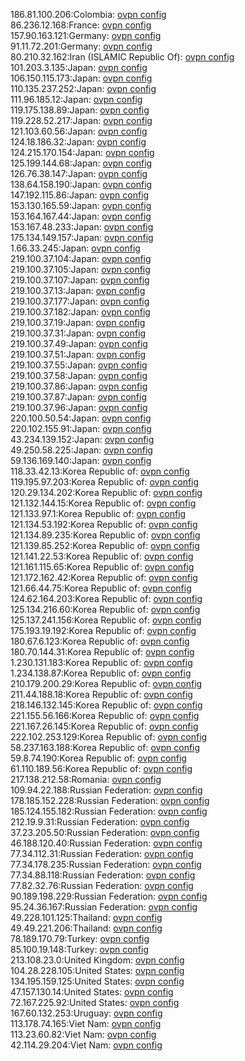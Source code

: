 186.81.100.206:Colombia: [ovpn config](vpn/186_81_100_206.ovpn)  
86.236.12.168:France: [ovpn config](vpn/86_236_12_168.ovpn)  
157.90.163.121:Germany: [ovpn config](vpn/157_90_163_121.ovpn)  
91.11.72.201:Germany: [ovpn config](vpn/91_11_72_201.ovpn)  
80.210.32.162:Iran (ISLAMIC Republic Of): [ovpn config](vpn/80_210_32_162.ovpn)  
101.203.3.135:Japan: [ovpn config](vpn/101_203_3_135.ovpn)  
106.150.115.173:Japan: [ovpn config](vpn/106_150_115_173.ovpn)  
110.135.237.252:Japan: [ovpn config](vpn/110_135_237_252.ovpn)  
111.96.185.12:Japan: [ovpn config](vpn/111_96_185_12.ovpn)  
119.175.138.89:Japan: [ovpn config](vpn/119_175_138_89.ovpn)  
119.228.52.217:Japan: [ovpn config](vpn/119_228_52_217.ovpn)  
121.103.60.56:Japan: [ovpn config](vpn/121_103_60_56.ovpn)  
124.18.186.32:Japan: [ovpn config](vpn/124_18_186_32.ovpn)  
124.215.170.154:Japan: [ovpn config](vpn/124_215_170_154.ovpn)  
125.199.144.68:Japan: [ovpn config](vpn/125_199_144_68.ovpn)  
126.76.38.147:Japan: [ovpn config](vpn/126_76_38_147.ovpn)  
138.64.158.190:Japan: [ovpn config](vpn/138_64_158_190.ovpn)  
147.192.115.86:Japan: [ovpn config](vpn/147_192_115_86.ovpn)  
153.130.165.59:Japan: [ovpn config](vpn/153_130_165_59.ovpn)  
153.164.167.44:Japan: [ovpn config](vpn/153_164_167_44.ovpn)  
153.167.48.233:Japan: [ovpn config](vpn/153_167_48_233.ovpn)  
175.134.149.157:Japan: [ovpn config](vpn/175_134_149_157.ovpn)  
1.66.33.245:Japan: [ovpn config](vpn/1_66_33_245.ovpn)  
219.100.37.104:Japan: [ovpn config](vpn/219_100_37_104.ovpn)  
219.100.37.105:Japan: [ovpn config](vpn/219_100_37_105.ovpn)  
219.100.37.107:Japan: [ovpn config](vpn/219_100_37_107.ovpn)  
219.100.37.13:Japan: [ovpn config](vpn/219_100_37_13.ovpn)  
219.100.37.177:Japan: [ovpn config](vpn/219_100_37_177.ovpn)  
219.100.37.182:Japan: [ovpn config](vpn/219_100_37_182.ovpn)  
219.100.37.19:Japan: [ovpn config](vpn/219_100_37_19.ovpn)  
219.100.37.31:Japan: [ovpn config](vpn/219_100_37_31.ovpn)  
219.100.37.49:Japan: [ovpn config](vpn/219_100_37_49.ovpn)  
219.100.37.51:Japan: [ovpn config](vpn/219_100_37_51.ovpn)  
219.100.37.55:Japan: [ovpn config](vpn/219_100_37_55.ovpn)  
219.100.37.58:Japan: [ovpn config](vpn/219_100_37_58.ovpn)  
219.100.37.86:Japan: [ovpn config](vpn/219_100_37_86.ovpn)  
219.100.37.87:Japan: [ovpn config](vpn/219_100_37_87.ovpn)  
219.100.37.96:Japan: [ovpn config](vpn/219_100_37_96.ovpn)  
220.100.50.54:Japan: [ovpn config](vpn/220_100_50_54.ovpn)  
220.102.155.91:Japan: [ovpn config](vpn/220_102_155_91.ovpn)  
43.234.139.152:Japan: [ovpn config](vpn/43_234_139_152.ovpn)  
49.250.58.225:Japan: [ovpn config](vpn/49_250_58_225.ovpn)  
59.136.169.140:Japan: [ovpn config](vpn/59_136_169_140.ovpn)  
118.33.42.13:Korea Republic of: [ovpn config](vpn/118_33_42_13.ovpn)  
119.195.97.203:Korea Republic of: [ovpn config](vpn/119_195_97_203.ovpn)  
120.29.134.202:Korea Republic of: [ovpn config](vpn/120_29_134_202.ovpn)  
121.132.144.15:Korea Republic of: [ovpn config](vpn/121_132_144_15.ovpn)  
121.133.97.1:Korea Republic of: [ovpn config](vpn/121_133_97_1.ovpn)  
121.134.53.192:Korea Republic of: [ovpn config](vpn/121_134_53_192.ovpn)  
121.134.89.235:Korea Republic of: [ovpn config](vpn/121_134_89_235.ovpn)  
121.139.85.252:Korea Republic of: [ovpn config](vpn/121_139_85_252.ovpn)  
121.141.22.53:Korea Republic of: [ovpn config](vpn/121_141_22_53.ovpn)  
121.161.115.65:Korea Republic of: [ovpn config](vpn/121_161_115_65.ovpn)  
121.172.162.42:Korea Republic of: [ovpn config](vpn/121_172_162_42.ovpn)  
121.66.44.75:Korea Republic of: [ovpn config](vpn/121_66_44_75.ovpn)  
124.62.164.203:Korea Republic of: [ovpn config](vpn/124_62_164_203.ovpn)  
125.134.216.60:Korea Republic of: [ovpn config](vpn/125_134_216_60.ovpn)  
125.137.241.156:Korea Republic of: [ovpn config](vpn/125_137_241_156.ovpn)  
175.193.19.192:Korea Republic of: [ovpn config](vpn/175_193_19_192.ovpn)  
180.67.6.123:Korea Republic of: [ovpn config](vpn/180_67_6_123.ovpn)  
180.70.144.31:Korea Republic of: [ovpn config](vpn/180_70_144_31.ovpn)  
1.230.131.183:Korea Republic of: [ovpn config](vpn/1_230_131_183.ovpn)  
1.234.138.87:Korea Republic of: [ovpn config](vpn/1_234_138_87.ovpn)  
210.179.200.29:Korea Republic of: [ovpn config](vpn/210_179_200_29.ovpn)  
211.44.188.18:Korea Republic of: [ovpn config](vpn/211_44_188_18.ovpn)  
218.146.132.145:Korea Republic of: [ovpn config](vpn/218_146_132_145.ovpn)  
221.155.56.166:Korea Republic of: [ovpn config](vpn/221_155_56_166.ovpn)  
221.167.26.145:Korea Republic of: [ovpn config](vpn/221_167_26_145.ovpn)  
222.102.253.129:Korea Republic of: [ovpn config](vpn/222_102_253_129.ovpn)  
58.237.163.188:Korea Republic of: [ovpn config](vpn/58_237_163_188.ovpn)  
59.8.74.190:Korea Republic of: [ovpn config](vpn/59_8_74_190.ovpn)  
61.110.189.56:Korea Republic of: [ovpn config](vpn/61_110_189_56.ovpn)  
217.138.212.58:Romania: [ovpn config](vpn/217_138_212_58.ovpn)  
109.94.22.188:Russian Federation: [ovpn config](vpn/109_94_22_188.ovpn)  
178.185.152.228:Russian Federation: [ovpn config](vpn/178_185_152_228.ovpn)  
185.124.155.182:Russian Federation: [ovpn config](vpn/185_124_155_182.ovpn)  
212.19.9.31:Russian Federation: [ovpn config](vpn/212_19_9_31.ovpn)  
37.23.205.50:Russian Federation: [ovpn config](vpn/37_23_205_50.ovpn)  
46.188.120.40:Russian Federation: [ovpn config](vpn/46_188_120_40.ovpn)  
77.34.112.31:Russian Federation: [ovpn config](vpn/77_34_112_31.ovpn)  
77.34.178.235:Russian Federation: [ovpn config](vpn/77_34_178_235.ovpn)  
77.34.88.118:Russian Federation: [ovpn config](vpn/77_34_88_118.ovpn)  
77.82.32.76:Russian Federation: [ovpn config](vpn/77_82_32_76.ovpn)  
90.189.198.229:Russian Federation: [ovpn config](vpn/90_189_198_229.ovpn)  
95.24.36.167:Russian Federation: [ovpn config](vpn/95_24_36_167.ovpn)  
49.228.101.125:Thailand: [ovpn config](vpn/49_228_101_125.ovpn)  
49.49.221.206:Thailand: [ovpn config](vpn/49_49_221_206.ovpn)  
78.189.170.79:Turkey: [ovpn config](vpn/78_189_170_79.ovpn)  
85.100.19.148:Turkey: [ovpn config](vpn/85_100_19_148.ovpn)  
213.108.23.0:United Kingdom: [ovpn config](vpn/213_108_23_0.ovpn)  
104.28.228.105:United States: [ovpn config](vpn/104_28_228_105.ovpn)  
134.195.159.125:United States: [ovpn config](vpn/134_195_159_125.ovpn)  
47.157.130.14:United States: [ovpn config](vpn/47_157_130_14.ovpn)  
72.167.225.92:United States: [ovpn config](vpn/72_167_225_92.ovpn)  
167.60.132.253:Uruguay: [ovpn config](vpn/167_60_132_253.ovpn)  
113.178.74.165:Viet Nam: [ovpn config](vpn/113_178_74_165.ovpn)  
113.23.60.82:Viet Nam: [ovpn config](vpn/113_23_60_82.ovpn)  
42.114.29.204:Viet Nam: [ovpn config](vpn/42_114_29_204.ovpn)  
